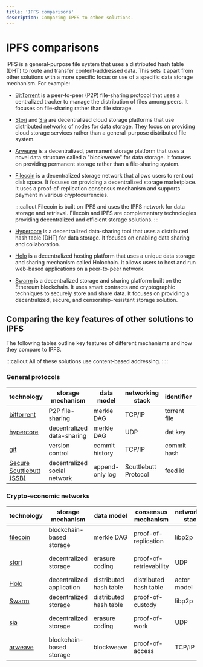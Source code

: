 ```yaml
---
title: 'IPFS comparisons'
description: Comparing IPFS to other solutions.
---
```


# IPFS comparisons

IPFS is a general-purpose file system that uses a distributed hash table (DHT) to route and transfer content-addressed data. This sets it apart from other solutions with a more specific focus or use of a specific data storage mechanism. For example:

- [BitTorrent](https://www.bittorrent.com/) is a peer-to-peer (P2P) file-sharing protocol that uses a centralized tracker to manage the distribution of files among peers. It focuses on file-sharing rather than file storage.
- [Storj](https://storj.io/) and [Sia](https://sia.tech/) are decentralized cloud storage platforms that use distributed networks of nodes for data storage. They focus on providing cloud storage services rather than a general-purpose distributed file system.
- [Arweave](https://www.arweave.org/) is a decentralized, permanent storage platform that uses a novel data structure called a "blockweave" for data storage. It focuses on providing permanent storage rather than a file-sharing system.
- [Filecoin](https://filecoin.io/) is a decentralized storage network that allows users to rent out disk space. It focuses on providing a decentralized storage marketplace. It uses a proof-of-replication consensus mechanism and supports payment in various cryptocurrencies.

  :::callout
  Filecoin is built on IPFS and uses the IPFS network for data storage and retrieval. Filecoin and IPFS are complementary technologies providing decentralized and efficient storage solutions.
  :::

- [Hypercore](https://hypercore-protocol.github.io/new-website/) is a decentralized data-sharing tool that uses a distributed hash table (DHT) for data storage. It focuses on enabling data sharing and collaboration.
- [Holo](https://holochain.org/) is a decentralized hosting platform that uses a unique data storage and sharing mechanism called Holochain. It allows users to host and run web-based applications on a peer-to-peer network.
- [Swarm](https://swarm-gateways.net/bzz:/theswarm.eth/) is a decentralized storage and sharing platform built on the Ethereum blockchain. It uses smart contracts and cryptographic techniques to securely store and share data. It focuses on providing a decentralized, secure, and censorship-resistant storage solution.

## Comparing the key features of other solutions to IPFS

The following tables outline key features of different mechanisms and how they compare to IPFS.

:::callout
All of these solutions use content-based addressing.
::::

### General protocols

| technology            | storage mechanism         | data model            | networking stack | identifier          | address composition | links                 | use cases                | similarity to IPFS | hashing algorithm |
| --------------------- | ------------------------- | --------------------- | ---------------- | ------------------- | ------------------- | ---------------------- | -------------------- | ------------------ | --------------------- |
| [bittorrent](https://www.bittorrent.com/) | P2P file-sharing          | merkle DAG             | TCP/IP           | torrent file        | filename + sha1 hash    | -                     | file sharing              | low                 | SHA-256          |
| [hypercore](https://hypercore-protocol.github.io/new-website/)                   | decentralized data-sharing| merkle DAG                 | UDP           | dat key             | dat key             | dat://{key}            | decentralized data sharing| medium              | SHA-256          |
| [git](https://git-scm.com/)                                          |  version control| commit history          | TCP/IP           | commit hash        | commit hash           | -                     | version control           | medium              | SHA-1, SHA-256   |
| [Secure Scuttlebutt (SSB)](https://ssbc.github.io/scuttlebutt-protocol-guide/) | decentralized social network | append-only log       | Scuttlebutt Protocol | feed id            | feed id              | ssb://{feed id}         | decentralized social networking| high                | SHA-256          |

### Crypto-economic networks

| technology            | storage mechanism         | data model            | consensus mechanism         | networking stack | identifier          | address composition | use cases                | similarity to IPFS |
| --------------------- | ------------------------- | --------------------- | --------------------------- | ---------------- | ------------------- | ------------------- | ------------------------ | ------------------ |
| [filecoin](https://docs.filecoin.io/)              | blockchain-based storage  | merkle DAG                 | proof-of-replication         | libp2p           | cid                 | cid                 | decentralized data storage | high                |
| [storj](https://storj.io/docs/)                 | decentralized storage     | erasure coding             | proof-of-retrievability       | UDP              | farmer ID           | farmer ID + file metadata | encrypted cloud storage  | medium              |
| [Holo](https://developer.holochain.org/docs/)             | decentralized application | distributed hash table     | distributed hash table         | actor model             | agent ID            | agent ID            | decentralized applications | medium              |
| [Swarm](https://swarm-guide.readthedocs.io/)                 | decentralized storage     | distributed hash table     | proof-of-custody              | libp2p           | chunk ID            | chunk ID            | decentralized data storage    | high       |
| [sia](https://docs.sia.tech/)                   | decentralized storage     | erasure coding             | proof-of-work                | UDP              | sector ID           | sector ID + file metadata | encrypted cloud storage  | medium              |
| [arweave](https://www.arweave.org/docs)               | blockchain-based storage  | blockweave                 | proof-of-access              | TCP/IP           | block ID            | block ID            | permanent data archiving | low                 |
